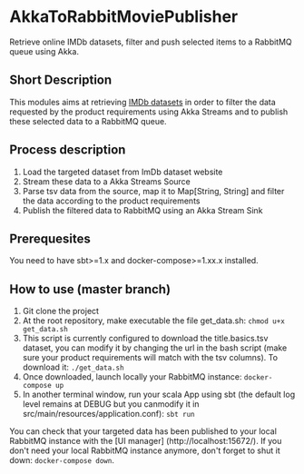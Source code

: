 # AkkaToRabbitMoviePublisher
Retrieve online IMDb datasets, filter and push selected items to a RabbitMQ queue using Akka.
## Short Description    
This modules aims at retrieving [IMDb datasets](https://datasets.imdbws.com) in order to filter the data requested by the product requirements using Akka Streams and to publish these selected data to a RabbitMQ queue.
## Process description  
1. Load the targeted dataset from ImDb dataset website  
2. Stream these data to a Akka Streams Source
3. Parse tsv data from the source, map it to Map[String, String] and filter the data according to the product requirements
4. Publish the filtered data to RabbitMQ using an Akka Stream Sink
## Prerequesites  
You need to have sbt>=1.x and docker-compose>=1.xx.x installed. 
## How to use (master branch)
1. Git clone the project
2. At the root repository, make executable the file get_data.sh: ```chmod u+x get_data.sh```
3. This script is currently configured to download the title.basics.tsv dataset, you can modify it by changing the url in the bash script (make sure your product requirements will match with the tsv columns). To download it: ```./get_data.sh```
4. Once downloaded, launch locally your RabbitMQ instance: ```docker-compose up```
5. In another terminal window, run your scala App using sbt (the default log level remains at DEBUG but you canmodify it in src/main/resources/application.conf): ```sbt run```

You can check that your targeted data has been published to your local RabbitMQ instance with the [UI manager] (http://localhost:15672/). If you don't need your local RabbitMQ instance anymore, don't forget to shut it down: ```docker-compose down```.
